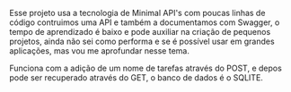 Esse projeto usa a tecnologia de Minimal API's com poucas linhas de código contruimos uma API e também a documentamos com Swagger, o tempo de aprendizado é baixo e pode auxiliar na criação de pequenos projetos, ainda não sei como performa 
e se é possível usar em grandes aplicações, mas vou me aprofundar nesse tema.

Funciona com a adição de um nome de tarefas através do POST, e depos pode ser recuperado através do GET, o banco de dados é o SQLITE.
